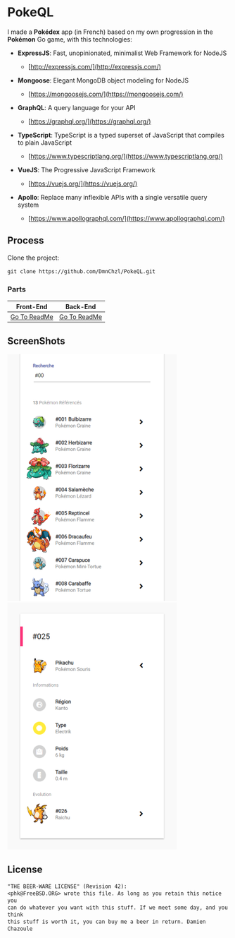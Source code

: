# PokeQL

I made a **Pokédex** app (in French) based on my own progression in the **Pokémon** Go game, with this technologies:

- **ExpressJS**: Fast, unopinionated, minimalist Web Framework for NodeJS
  - [http://expressjs.com/](http://expressjs.com/)

- **Mongoose**: Elegant MongoDB object modeling for NodeJS
  - [https://mongoosejs.com/](https://mongoosejs.com/)

- **GraphQL**: A query language for your API
  - [https://graphql.org/](https://graphql.org/)

- **TypeScript**: TypeScript is a typed superset of JavaScript that compiles to plain JavaScript
  - [https://www.typescriptlang.org/](https://www.typescriptlang.org/)
  
- **VueJS**: The Progressive JavaScript Framework
  - [https://vuejs.org/](https://vuejs.org/)

- **Apollo**: Replace many inflexible APIs with a single versatile query system
  - [https://www.apollographql.com/](https://www.apollographql.com/)

## Process

Clone the project:

```
git clone https://github.com/DmnChzl/PokeQL.git
```

### Parts

| **Front-End** | **Back-End** |
|--|--|
| [Go To ReadMe](./Front/README.md) | [Go To ReadMe](./Back/README.md) |

## ScreenShots

![Image](https://raw.githubusercontent.com/DmnChzl/PokeQL/master/ScreenShots/List.png)
![Image](https://raw.githubusercontent.com/DmnChzl/PokeQL/master/ScreenShots/Detail.png)

## License

```
"THE BEER-WARE LICENSE" (Revision 42):
<phk@FreeBSD.ORG> wrote this file. As long as you retain this notice you
can do whatever you want with this stuff. If we meet some day, and you think
this stuff is worth it, you can buy me a beer in return. Damien Chazoule
```
